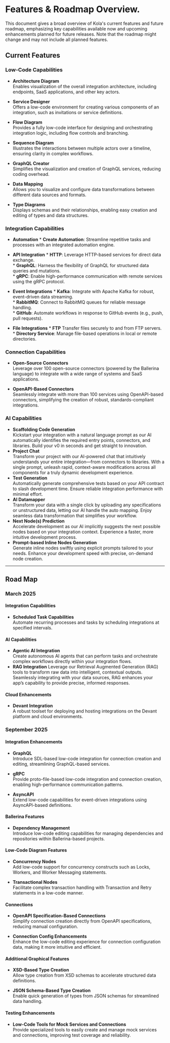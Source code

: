 # **Features & Roadmap Overview.**

This document gives a broad overview of Kola's current features and future roadmap, emphasizing key capabilities available now and upcoming enhancements planned for future releases. Note that the roadmap might change and may not include all planned features.


## **Current Features**

### **Low-Code Capabilities**

* **Architecture Diagram**  
   Enables visualization of the overall integration architecture, including endpoints, SaaS applications, and other key actors.

* **Service Designer**  
   Offers a low-code environment for creating various components of an integration, such as invitations or service definitions.

* **Flow Diagram**  
   Provides a fully low-code interface for designing and orchestrating integration logic, including flow controls and branching.

* **Sequence Diagram**  
   Illustrates the interactions between multiple actors over a timeline, ensuring clarity in complex workflows.

* **GraphQL Creator**  
   Simplifies the visualization and creation of GraphQL services, reducing coding overhead.

* **Data Mapping**  
   Allows you to visualize and configure data transformations between different data sources and formats.

* **Type Diagrams**  
   Displays schemas and their relationships, enabling easy creation and editing of types and data structures.


### **Integration Capabilities**

* **Automation**
      * **Create Automation**: Streamline repetitive tasks and processes with an integrated automation engine.

* **API Integration**
      * **HTTP**: Leverage HTTP-based services for direct data exchange.  
      * **GraphQL**: Harness the flexibility of GraphQL for structured data queries and mutations.  
      * **gRPC**: Enable high-performance communication with remote services using the gRPC protocol.

* **Event Integrations**
      * **Kafka**: Integrate with Apache Kafka for robust, event-driven data streaming.  
      * **RabbitMQ**: Connect to RabbitMQ queues for reliable message handling.  
      * **GitHub**: Automate workflows in response to GitHub events (e.g., push, pull requests).

* **File Integrations**
      * **FTP** Transfer files securely to and from FTP servers.  
      * **Directory Service**: Manage file-based operations in local or remote directories.

### **Connection Capabilities**

* **Open-Source Connectors**  
  Leverage over 100 open-source connectors (powered by the Ballerina language) to integrate with a wide range of systems and SaaS applications.  
    
* **OpenAPI-Based Connectors**  
  Seamlessly integrate with more than 100 services using OpenAPI-based connectors, simplifying the creation of robust, standards-compliant integrations.


### **AI Capabilities**

* **Scaffolding Code Generation**  
  Kickstart your integration with a natural language prompt as our AI automatically identifies the required entry points, connectors, and libraries. Build your v0 in seconds and get straight to innovation.  
* **Project Chat**  
  Transform your project with our AI-powered chat that intuitively understands your entire integration—from connectors to libraries. With a single prompt, unleash rapid, context-aware modifications across all components for a truly dynamic development experience.  
* **Test Generation**  
  Automatically generate comprehensive tests based on your API contract to slash development time. Ensure reliable integration performance with minimal effort.  
* **AI Datamapper**  
  Transform your data with a single click by uploading any specifications or unstructured data, letting our AI handle the auto mapping. Enjoy seamless data transformation that simplifies your workflow.  
* **Next Node(s) Prediction**  
  Accelerate development as our AI implicitly suggests the next possible nodes based on your integration context. Experience a faster, more intuitive development process.  
* **Prompt-based Inline Nodes Generation**  
  Generate inline nodes swiftly using explicit prompts tailored to your needs. Enhance your development speed with precise, on-demand node creation.
---

## Road Map

### **March 2025**

#### **Integration Capabilities**

* **Scheduled Task Capabilities**  
   Automate recurring processes and tasks by scheduling integrations at specified intervals.

#### **AI Capabilities**

* **Agentic AI Integration**  
   Create autonomous AI agents that can perform tasks and orchestrate complex workflows directly within your integration flows.  
* **RAG Integration** 
   Leverage our Retrieval Augmented Generation (RAG) tools to transform raw data into intelligent, contextual outputs. Seamlessly integrating with your data sources, RAG enhances your app’s capability to provide precise, informed responses. 

#### **Cloud Enhancements**

* **Devant Integration**  
   A robust toolset for deploying and hosting integrations on the Devant platform and cloud environments.


### **September 2025**

#### **Integration Enhancements**

* **GraphQL**  
   Introduce SDL-based low-code integration for connection creation and editing, streamlining GraphQL-based services.

* **gRPC**  
   Provide proto-file-based low-code integration and connection creation, enabling high-performance communication patterns.

* **AsyncAPI**  
   Extend low-code capabilities for event-driven integrations using AsyncAPI-based definitions.

#### **Ballerina Features**

* **Dependency Management**  
   Introduce low-code editing capabilities for managing dependencies and repositories within Ballerina-based projects.

#### **Low-Code Diagram Features**

* **Concurrency Nodes**  
   Add low-code support for concurrency constructs such as Locks, Workers, and Worker Messaging statements.

* **Transactional Nodes**  
   Facilitate complex transaction handling with Transaction and Retry statements in a low-code manner.

#### **Connections**

* **OpenAPI Specification-Based Connections**  
   Simplify connection creation directly from OpenAPI specifications, reducing manual configuration.

* **Connection Config Enhancements**  
   Enhance the low-code editing experience for connection configuration data, making it more intuitive and efficient.

#### **Additional Graphical Features**

* **XSD-Based Type Creation**  
   Allow type creation from XSD schemas to accelerate structured data definitions.

* **JSON Schema-Based Type Creation**  
   Enable quick generation of types from JSON schemas for streamlined data handling.

#### **Testing Enhancements**

* **Low-Code Tools for Mock Services and Connections**  
   Provide specialized tools to easily create and manage mock services and connections, improving test coverage and reliability.
